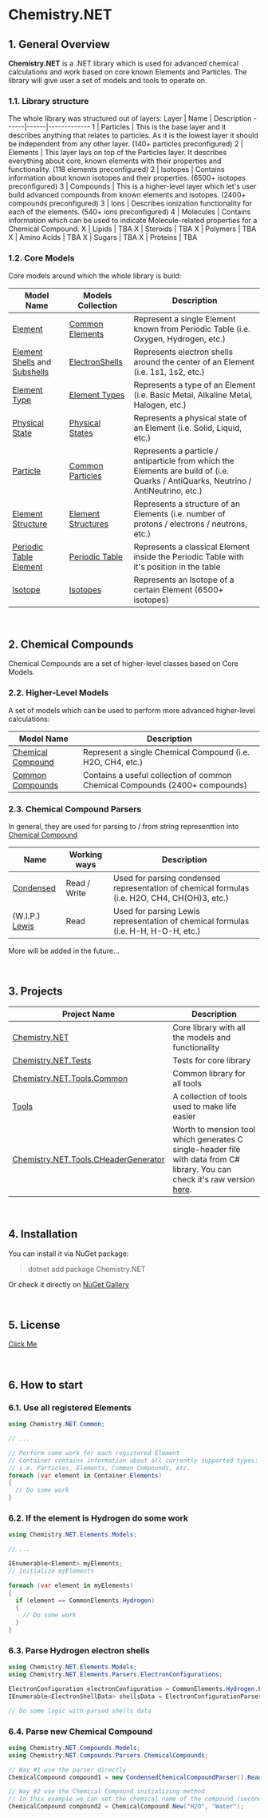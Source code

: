 # Chemistry.NET

## 1. General Overview
**Chemistry.NET** is a .NET library which is used for advanced chemical calculations and work based on core known Elements and Particles. The library will give user a set of models and tools to operate on.

### 1.1. Library structure
The whole library was structured out of layers:
Layer | Name | Description
------|------|-------------
1 | Particles | This is the base layer and it describes anything that relates to particles. As it is the lowest layer it should be independent from any other layer. (140+ particles preconfigured)
2 | Elements | This layer lays on top of the Particles layer. It describes everything about core, known elements with their properties and functionality. (118 elements preconfigured)
2 | Isotopes | Contains information about known isotopes and their properties. (6500+ isotopes preconfigured)
3 | Compounds | This is a higher-level layer which let's user build advanced compounds from known elements and isotopes. (2400+ compounds preconfigured)
3 | Ions | Describes ionization functionality for each of the elements. (540+ ions preconfigured)
4 | Molecules | Contains information which can be used to indicate Molecule-related properties for a Chemical Compound.
X | Lipids | TBA
X | Steroids | TBA
X | Polymers | TBA
X | Amino Acids | TBA
X | Sugars | TBA
X | Proteins | TBA

### 1.2. Core Models
Core models around which the whole library is build:

Model Name | Models Collection | Description
-----------|-------------------|--------------
[Element](https://github.com/Sejoslaw/Chemistry.NET/tree/master/Chemistry.NET/Elements/Models/Element.cs) | [Common Elements](https://github.com/Sejoslaw/Chemistry.NET/blob/master/Chemistry.NET/Elements/Models/CommonElements.cs) | Represent a single Element known from Periodic Table (i.e. Oxygen, Hydrogen, etc.)
[Element Shells](https://github.com/Sejoslaw/Chemistry.NET/blob/master/Chemistry.NET/Elements/Models/ElectronShell.cs) and [Subshells](https://github.com/Sejoslaw/Chemistry.NET/blob/master/Chemistry.NET/Elements/Models/ElectronSubShell.cs) | [ElectronShells](https://github.com/Sejoslaw/Chemistry.NET/blob/master/Chemistry.NET/Elements/Models/ElectronShells.cs) | Represents electron shells around the center of an Element (i.e. 1s1, 1s2, etc.)
[Element Type](https://github.com/Sejoslaw/Chemistry.NET/blob/master/Chemistry.NET/Elements/Models/ElementType.cs) | [Element Types](https://github.com/Sejoslaw/Chemistry.NET/blob/master/Chemistry.NET/Elements/Models/ElementTypes.cs) | Represents a type of an Element (i.e. Basic Metal, Alkaline Metal, Halogen, etc.)
[Physical State](https://github.com/Sejoslaw/Chemistry.NET/blob/master/Chemistry.NET/Elements/Models/PhysicalState.cs) | [Physical States](https://github.com/Sejoslaw/Chemistry.NET/blob/master/Chemistry.NET/Elements/Models/PhysicalStates.cs) | Represents a physical state of an Element (i.e. Solid, Liquid, etc.)
[Particle](https://github.com/Sejoslaw/Chemistry.NET/blob/master/Chemistry.NET/Particles/Models/Particle.cs) | [Common Particles](https://github.com/Sejoslaw/Chemistry.NET/blob/master/Chemistry.NET/Particles/Models/CommonParticles.cs) | Represents a particle / antiparticle from which the Elements are build of (i.e. Quarks / AntiQuarks, Neutrino / AntiNeutrino, etc.)
[Element Structure](https://github.com/Sejoslaw/Chemistry.NET/blob/master/Chemistry.NET/Elements/Models/ElementStructure.cs) | [Element Structures](https://github.com/Sejoslaw/Chemistry.NET/blob/master/Chemistry.NET/Elements/Models/ElementStructures.cs) | Represents a structure of an Elements (i.e. number of protons / electrons / neutrons, etc.)
[Periodic Table Element](https://github.com/Sejoslaw/Chemistry.NET/blob/master/Chemistry.NET/Elements/Models/PeriodicTableElement.cs) | [Periodic Table](https://github.com/Sejoslaw/Chemistry.NET/blob/master/Chemistry.NET/Elements/Models/PeriodicTable.cs) | Represents a classical Element inside the Periodic Table with it's position in the table
[Isotope](https://github.com/Sejoslaw/Chemistry.NET/blob/master/Chemistry.NET/Elements/Models/Isotope.cs) | [Isotopes](https://github.com/Sejoslaw/Chemistry.NET/blob/master/Chemistry.NET/Elements/Models/CommonIsotopes.cs) | Represents an Isotope of a certain Element (6500+ isotopes)

</br>

## 2. Chemical Compounds
Chemical Compounds are a set of higher-level classes based on Core Models.

### 2.2. Higher-Level Models
A set of models which can be used to perform more advanced higher-level calculations:

Model Name | Description
-----------|--------------
[Chemical Compound](https://github.com/Sejoslaw/Chemistry.NET/blob/master/Chemistry.NET/Compounds/Models/ChemicalCompound.cs) | Represent a single Chemical Compound (i.e. H2O, CH4, etc.)
[Common Compounds](https://github.com/Sejoslaw/Chemistry.NET/blob/master/Chemistry.NET/Compounds/Models/CommonCompounds.cs) | Contains a useful collection of common Chemical Compounds (2400+ compounds)

### 2.3. Chemical Compound Parsers
In general, they are used for parsing to / from string representtion into [Chemical Compound](https://github.com/Sejoslaw/Chemistry.NET/blob/master/Chemistry.NET/Compounds/Models/ChemicalCompound.cs)

Name | Working ways | Description
-----|--------------|-------------
[Condensed](https://github.com/Sejoslaw/Chemistry.NET/blob/master/Chemistry.NET/Compounds/Parsers/ChemicalCompounds/CondensedChemicalCompoundParser.cs) | Read / Write | Used for parsing condensed representation of chemical formulas (i.e. H2O, CH4, CH(OH)3, etc.)
(W.I.P.) [Lewis](https://github.com/Sejoslaw/Chemistry.NET/blob/master/Chemistry.NET/Compounds/Parsers/ChemicalCompounds/LewisChemicalCompoundParser.cs) | Read | Used for parsing Lewis representation of chemical formulas (i.e. H-H, H-O-H, etc.)

More will be added in the future...

</br>

## 3. Projects

Project Name | Description
-------------|------------
[Chemistry.NET](https://github.com/Sejoslaw/Chemistry.NET/tree/master/Chemistry.NET) | Core library with all the models and functionality
[Chemistry.NET.Tests](https://github.com/Sejoslaw/Chemistry.NET/tree/master/Chemistry.NET.Tests) | Tests for core library
[Chemistry.NET.Tools.Common](https://github.com/Sejoslaw/Chemistry.NET/tree/master/Chemistry.NET.Tools.Common) | Common library for all tools
[Tools](https://github.com/Sejoslaw/Chemistry.NET/tree/master/Tools) | A collection of tools used to make life easier
[Chemistry.NET.Tools.CHeaderGenerator](https://github.com/Sejoslaw/Chemistry.NET/tree/master/Tools/Chemistry.NET.Tools.CHeaderGenerator) | Worth to mension tool which generates C single-header file with data from C# library. You can check it's raw version [here](https://raw.githubusercontent.com/Sejoslaw/Chemistry.NET/master/Tools/Chemistry.NET.Tools.CHeaderGenerator/Chemistry.NET.h).

</br>

## 4. Installation
You can install it via NuGet package:
> dotnet add package Chemistry.NET

Or check it directly on [NuGet Gallery](https://www.nuget.org/packages/Chemistry.NET/)

</br>

## 5. License

[Click Me](https://github.com/Sejoslaw/Chemistry.NET/blob/master/LICENSE)

</br>

## 6. How to start

### 6.1. Use all registered Elements
```csharp
using Chemistry.NET.Common;

// ...

// Perform some work for each registered Element
// Container contains information about all currently supported types:
// i.e. Particles, Elements, Common Compounds, etc.
foreach (var element in Container.Elements)
{
  // Do some work
}
```

### 6.2. If the element is Hydrogen do some work
```csharp
using Chemistry.NET.Elements.Models;

// ...

IEnumerable<Element> myElements;
// Initialize myElements

foreach (var element in myElements)
{
  if (element == CommonElements.Hydrogen)
  {
    // Do some work
  }
}
```

### 6.3. Parse Hydrogen electron shells
```csharp
using Chemistry.NET.Elements.Models;
using Chemistry.NET.Elements.Parsers.ElectronConfigurations;

ElectronConfiguration electronConfiguration = CommonElements.Hydrogen.ElectronConfiguration;
IEnumerable<ElectronShellData> shellsData = ElectronConfigurationParser.Parse(electronConfiguration);

// Do some logic with parsed shells data
```

### 6.4. Parse new Chemical Compound
```csharp
using Chemistry.NET.Compounds.Models;
using Chemistry.NET.Compounds.Parsers.ChemicalCompounds;

// Way #1 use the parser directly
ChemicalCompound compound1 = new CondensedChemicalCompoundParser().Read("H2O");

// Way #2 use the Chemical Compound initializing method
// In this example we can set the chemical name of the compound (second parameter)
ChemicalCompound compound2 = ChemicalCompound.New("H2O", "Water");
```
